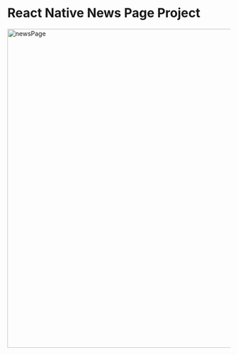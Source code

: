 # React Native News Page Project
</hr>

<img src="./newsPage.gif" alt="newsPage" height=720 align="center">
